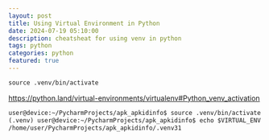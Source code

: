 ```yaml
---
layout: post
title: Using Virtual Environment in Python
date: 2024-07-19 05:10:00
description: cheatsheat for using venv in python
tags: python
categories: python
featured: true
---
```


````markdown
source .venv/bin/activate
````

<a href="https://python.land/virtual-environments/virtualenv#Python_venv_activation">
https://python.land/virtual-environments/virtualenv#Python_venv_activation</a>

````markdown
user@device:~/PycharmProjects/apk_apkidinfo$ source .venv/bin/activate
(.venv) user@device:~/PycharmProjects/apk_apkidinfo$ echo $VIRTUAL_ENV
/home/user/PycharmProjects/apk_apkidinfo/.venv31
````
